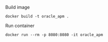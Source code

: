Build image
```shell
docker build -t oracle_apm .
```

Run container
```shell
docker run --rm -p 8080:8080 -it oracle_apm
```
